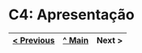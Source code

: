 # C4: Apresentação

<table>
<thead>
<tr>
<th align="left"><a href="https://github.com/TCM-TW02/trabalhofinal/blob/main/docs/c3.md">&lt; Previous</a></th>
<th align="center"><a href="https://github.com/TCM-TW02/trabalhofinal#report">^ Main</a></th>
<th align="right">Next &gt;</th>
</tr>
</thead>
</table>



